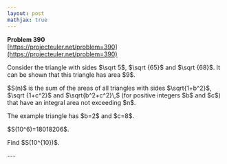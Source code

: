 ```yaml
---
layout: post
mathjax: true
---
```

**Problem 390**  
[https://projecteuler.net/problem=390](https://projecteuler.net/problem=390)

<p>Consider the triangle with sides $\sqrt 5$, $\sqrt {65}$ and $\sqrt {68}$.
It can be shown that this triangle has area $9$.</p>

<p>$S(n)$ is the sum of the areas of  all triangles with sides $\sqrt{1+b^2}$, $\sqrt {1+c^2}$ and $\sqrt{b^2+c^2}\,$ (for positive integers $b$ and $c$) that have an integral area not exceeding $n$.</p>

<p>The example triangle has $b=2$ and $c=8$.</p>

<p>$S(10^6)=18018206$.</p>

<p>Find $S(10^{10})$.</p>
---
